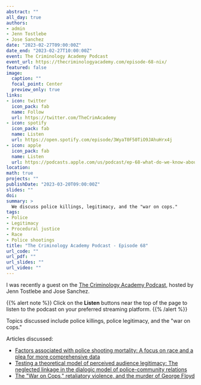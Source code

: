 ```yaml
---
abstract: ""
all_day: true
authors: 
- admin
- Jenn Tostlebe
- Jose Sanchez
date: "2023-02-27T09:00:00Z"
date_end: "2023-02-27T10:00:00Z"
event: The Criminology Academy Podcast
event_url: https://thecriminologyacademy.com/episode-68-nix/
featured: false
image:
  caption: ""
  focal_point: Center
  preview_only: true
links:
- icon: twitter
  icon_pack: fab
  name: Follow
  url: https://twitter.com/TheCrimAcademy
- icon: spotify
  icon_pack: fab
  name: Listen
  url: https://open.spotify.com/episode/3WyaT0F50TiO9JAhuHrx4j
- icon: apple
  icon_pack: fab
  name: Listen
  url: https://podcasts.apple.com/us/podcast/ep-68-what-do-we-know-about-police-use-of-force/id1531659166?i=1000604917099
location: 
math: true
projects: ""
publishDate: "2023-03-20T09:00:00Z"
slides: ""
doi: 
summary: >
  We discuss police killings, legitimacy, and the "war on cops."
tags: 
- Police
- Legitimacy
- Procedural justice
- Race
- Police shootings
title: "The Criminology Academy Podcast - Episode 68"
url_code: ""
url_pdf: ""
url_slides: ""
url_video: ""
---
```


I was recently a guest on the [The Criminology Academy Podcast](https://thecriminologyacademy.com/episode-68-nix/), hosted by Jenn Tostlebe and Jose Sanchez.

{{% alert note %}}
Click on the **Listen** buttons near the top of the page to listen to the podcast on your preferred streaming platform.
{{% /alert %}}

Topics discussed include police killings, police legitimacy, and the "war on cops." 

Articles discussed: 

* [Factors associated with police shooting mortality: A focus on race and a plea for more comprehensive data](https://journals.plos.org/plosone/article?id=10.1371/journal.pone.0259024)
* [Testing a theoretical model of perceived audience legitimacy: The neglected linkage in the dialogic model of police-community relations](https://journals.sagepub.com/doi/pdf/10.1177/0022427819873957)
* [The "War on Cops," retaliatory violence, and the murder of George Floyd](https://jnix.netlify.app/publication/51-crim-war-on-cops-george-floyd/)
